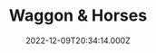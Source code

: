 ---
date: 2022-12-09T20:34:14.000Z
title: Waggon & Horses
latitude: 52.04014607171826
longitude: 0.7275113044121018
url: http://www.thesudburywaggon.co.uk
category: checkin
---
